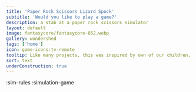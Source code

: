 ```yaml
---
title: 'Paper Rock Scissors Lizard Spock'
subtitle: 'Would you like to play a game?'
description: a stab at a paper rock scissors simulator
layout: default
image: fantasycore/fantasycore-852.webp
gallery: wondershed
tags: ['home']
icon: game-icons:tv-remote
tooltip: Like many projects, this was inspired by own of our children, coupled with my curiosity over how long it would take to make it work. After a few hours, I realized I was going to table it until I have a grasp on the mechanics.
sort: text
underConstruction: true
---
```


:sim-rules
:simulation-game